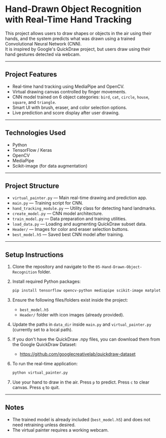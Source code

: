# Hand-Drawn Object Recognition with Real-Time Hand Tracking

This project allows users to draw shapes or objects in the air using their hands, and the system predicts what was drawn using a trained Convolutional Neural Network (CNN).  
It is inspired by Google's QuickDraw project, but users draw using their hand gestures detected via webcam.

---

## Project Features
- Real-time hand tracking using MediaPipe and OpenCV.
- Virtual drawing canvas controlled by finger movements.
- CNN model trained on 6 object categories: `bird`, `cat`, `circle`, `house`, `square`, and `triangle`.
- Smart UI with brush, eraser, and color selection options.
- Live prediction and score display after user drawing.

---

## Technologies Used
- Python
- TensorFlow / Keras
- OpenCV
- MediaPipe
- Scikit-image (for data augmentation)

---

## Project Structure
- `virtual_painter.py` — Main real-time drawing and prediction app.
- `main.py` — Training script for CNN.
- `hand_tracking_module.py` — Utility class for detecting hand landmarks.
- `create_model.py` — CNN model architecture.
- `train_model.py` — Data preparation and training utilities.
- `load_data.py` — Loading and augmenting QuickDraw subset data.
- `Header/` — Images for color and eraser selection buttons.
- `best_model.h5` — Saved best CNN model after training.

---

## Setup Instructions

1. Clone the repository and navigate to the `05-Hand-Drawn-Object-Recognition` folder.

2. Install required Python packages:
   ```bash
   pip install tensorflow opencv-python mediapipe scikit-image matplotlib

3. Ensure the following files/folders exist inside the project:
   - `best_model.h5`
   - `Header/` folder with icon images (already provided).

4. Update the paths in `data_dir` inside `main.py` and `virtual_painter.py` (currently set to a local path).

5. If you don't have the QuickDraw .npy files, you can download them from the Google QuickDraw Dataset:
   - https://github.com/googlecreativelab/quickdraw-dataset

6. To run the real-time application:
   ```bash
   python virtual_painter.py

7. Use your hand to draw in the air. Press `p` to predict. Press `c` to clear canvas. Press `q` to quit.

---

## Notes
- The trained model is already included (`best_model.h5`) and does not need retraining unless desired.
- The virtual painter requires a working webcam.
